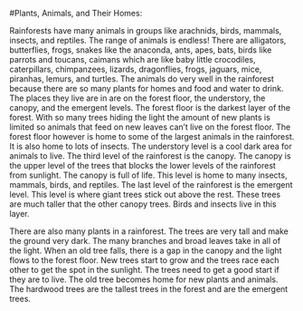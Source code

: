 #Plants, Animals, and Their Homes:

Rainforests have many animals in groups like arachnids, birds, mammals, insects, and reptiles. The range of animals is endless! There are alligators, butterflies, frogs, snakes like the anaconda, ants, apes, bats, birds like parrots and toucans, caimans which are like baby little crocodiles, caterpillars, chimpanzees, lizards, dragonflies, frogs, jaguars, mice, piranhas, lemurs, and turtles. The animals do very well in the rainforest because there are so many plants for homes and food and water to drink. The places they live are in are on the forest floor, the understory, the canopy, and the emergent levels. The forest floor is the darkest layer of the forest. With so many trees hiding the light the amount of new plants is limited so animals that feed on new leaves can’t live on the forest floor. The forest floor however is home to some of the largest animals in the rainforest. It is also home to lots of insects. The understory level is a cool dark area for animals to live. The third level of the rainforest is the canopy. The canopy is the upper level of the trees that blocks the lower levels of the rainforest from sunlight. The canopy is full of life. This level is home to many insects, mammals, birds, and reptiles. The last level of the rainforest is the emergent level. This level is where giant trees stick out above the rest. These trees are much taller that the other canopy trees. Birds and insects live in this layer.
	
There are also many plants in a rainforest. The trees are very tall and make the ground very dark. The many branches and broad leaves take in all of the light. When an old tree falls, there is a gap in the canopy and the light flows to the forest floor. New trees start to grow and the trees race each other to get the spot in the sunlight. The trees need to get a good start if they are to live. The old tree becomes home for new plants and animals. The hardwood trees are the tallest trees in the forest and are the emergent trees. 